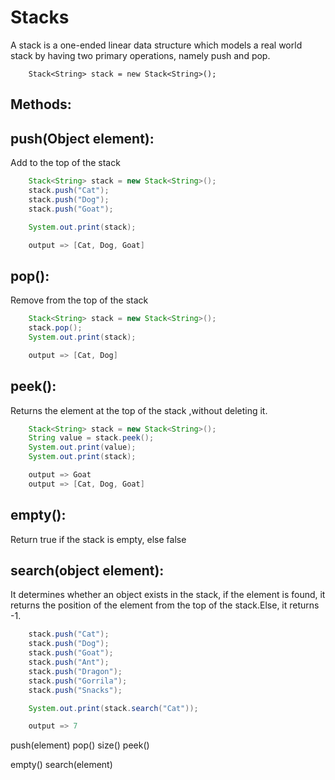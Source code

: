 # Stacks
A stack is a one-ended linear data structure which models a real world stack by having two primary operations, namely push and pop.

```
    Stack<String> stack = new Stack<String>();
```

## Methods:

## push(Object element):

Add to the top of the stack

```java
    Stack<String> stack = new Stack<String>();
    stack.push("Cat");
    stack.push("Dog");
    stack.push("Goat");

    System.out.print(stack);

    output => [Cat, Dog, Goat]
```

## pop():

Remove from the top of the stack

```java
    Stack<String> stack = new Stack<String>();
    stack.pop();
    System.out.print(stack);

    output => [Cat, Dog]
```

## peek():

Returns the element at the top of the stack ,without deleting it.

```java
    Stack<String> stack = new Stack<String>();
    String value = stack.peek();
    System.out.print(value);
    System.out.print(stack);

    output => Goat
    output => [Cat, Dog, Goat]
```

## empty():

Return true if the stack is empty, else false

## search(object element):

It determines whether an object exists in the stack, if the element is found, it returns the position of the element from the top of the stack.Else, it returns -1.

```java
    stack.push("Cat");
    stack.push("Dog");
    stack.push("Goat");
	stack.push("Ant");
    stack.push("Dragon");
    stack.push("Gorrila");
	stack.push("Snacks");

    System.out.print(stack.search("Cat"));

    output => 7
```


push(element)
pop()
size()
peek()

empty()
search(element)